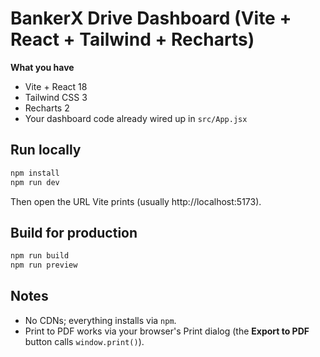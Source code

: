 # BankerX Drive Dashboard (Vite + React + Tailwind + Recharts)

**What you have**
- Vite + React 18
- Tailwind CSS 3
- Recharts 2
- Your dashboard code already wired up in `src/App.jsx`

## Run locally
```bash
npm install
npm run dev
```
Then open the URL Vite prints (usually http://localhost:5173).

## Build for production
```bash
npm run build
npm run preview
```

## Notes
- No CDNs; everything installs via `npm`.
- Print to PDF works via your browser's Print dialog (the **Export to PDF** button calls `window.print()`).
